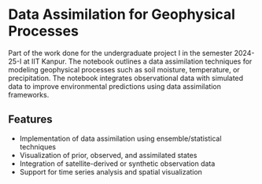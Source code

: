 # Data Assimilation for Geophysical Processes

Part of the work done for the undergraduate project I in the semester 2024-25-I at IIT Kanpur. The notebook outlines a data assimilation techniques for modeling geophysical processes such as soil moisture, temperature, or precipitation. The notebook integrates observational data with simulated data to improve environmental predictions using data assimilation frameworks.

## Features

- Implementation of data assimilation using ensemble/statistical techniques
- Visualization of prior, observed, and assimilated states
- Integration of satellite-derived or synthetic observation data
- Support for time series analysis and spatial visualization
